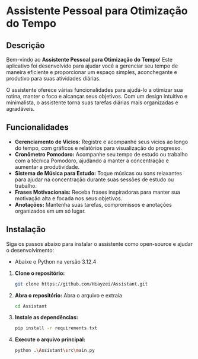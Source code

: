 # Assistente Pessoal para Otimização do Tempo

## Descrição

Bem-vindo ao **Assistente Pessoal para Otimização do Tempo**! Este aplicativo foi desenvolvido para ajudar você a gerenciar seu tempo de maneira eficiente e proporcionar um espaço simples, aconchegante e produtivo para suas atividades diárias.

O assistente oferece várias funcionalidades para ajudá-lo a otimizar sua rotina, manter o foco e alcançar seus objetivos. Com um design intuitivo e minimalista, o assistente torna suas tarefas diárias mais organizadas e agradáveis.

## Funcionalidades

- **Gerenciamento de Vícios:** Registre e acompanhe seus vícios ao longo do tempo, com gráficos e relatórios para visualização do progresso.
- **Cronômetro Pomodoro:** Acompanhe seu tempo de estudo ou trabalho com a técnica Pomodoro, ajudando a manter a concentração e aumentar a produtividade.
- **Sistema de Música para Estudo:** Toque músicas ou sons relaxantes para ajudar na concentração durante suas sessões de estudo ou trabalho.
- **Frases Motivacionais:** Receba frases inspiradoras para manter sua motivação alta e focada nos seus objetivos.
- **Anotações:** Mantenha suas tarefas, compromissos e anotações organizados em um só lugar.


## Instalação

Siga os passos abaixo para instalar o assistente como open-source e ajudar o desenvolvimento:

* Abaixe o Python na versão 3.12.4

1. **Clone o repositório:**

   ```bash
   git clone https://github.com/Hiayzei/Assistant.git
   ```

2. **Abra o repositório:**
   Abra o arquivo e extraia
   ```bash
   cd Assistant
   ```

3. **Instale as dependências:**
   ```bash
   pip install -r requirements.txt
   ```

4. **Execute o arquivo principal:**
   ```bash
   python .\Assistant\src\main.py
   ```
